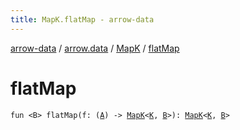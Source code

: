 ```yaml
---
title: MapK.flatMap - arrow-data
---
```


[arrow-data](../../index.html) / [arrow.data](../index.html) / [MapK](index.html) / [flatMap](./flat-map.html)

# flatMap

`fun <B> flatMap(f: (`[`A`](index.html#A)`) -> `[`MapK`](index.html)`<`[`K`](index.html#K)`, `[`B`](flat-map.html#B)`>): `[`MapK`](index.html)`<`[`K`](index.html#K)`, `[`B`](flat-map.html#B)`>`